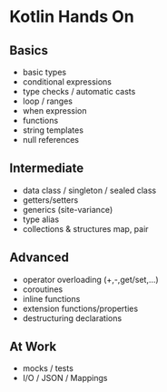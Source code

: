 # Kotlin Hands On

## Basics
- basic types
- conditional expressions
- type checks / automatic casts
- loop / ranges
- when expression
- functions
- string templates
- null references

## Intermediate
- data class / singleton / sealed class
- getters/setters
- generics (site-variance)
- type alias
- collections & structures map, pair

## Advanced
- operator overloading (+,-,get/set,...)
- coroutines
- inline functions
- extension functions/properties
- destructuring declarations

## At Work
- mocks / tests
- I/O / JSON / Mappings
